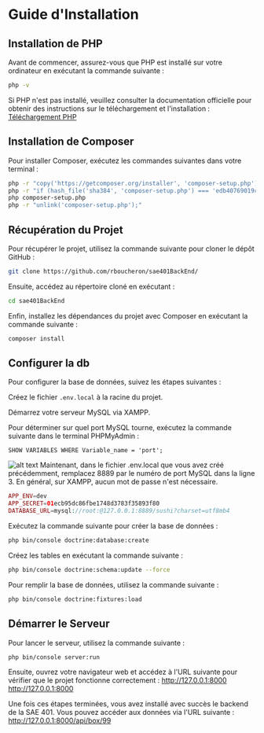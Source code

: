 # Guide d'Installation

## Installation de PHP

Avant de commencer, assurez-vous que PHP est installé sur votre ordinateur en exécutant la commande suivante :

```bash
php -v

```
Si PHP n'est pas installé, veuillez consulter la documentation officielle pour obtenir des instructions sur le téléchargement et l'installation : [Téléchargement PHP](https://www.php.net/downloads)
## Installation de Composer
Pour installer Composer, exécutez les commandes suivantes dans votre terminal :
```bash
php -r "copy('https://getcomposer.org/installer', 'composer-setup.php');"
php -r "if (hash_file('sha384', 'composer-setup.php') === 'edb40769019ccf227279e3bdd1f5b2e9950eb000c3233ee85148944e555d97be3ea4f40c3c2fe73b22f875385f6a5155') { echo 'Installer verified'; } else { echo 'Installer corrupt'; unlink('composer-setup.php'); } echo PHP_EOL;"
php composer-setup.php
php -r "unlink('composer-setup.php');"
```

## Récupération du Projet
Pour récupérer le projet, utilisez la commande suivante pour cloner le dépôt GitHub :
```bash
git clone https://github.com/rboucheron/sae401BackEnd/
```
Ensuite, accédez au répertoire cloné en exécutant :
```bash
cd sae401BackEnd
```
Enfin, installez les dépendances du projet avec Composer en exécutant la commande suivante :
```bash
composer install
```

## Configurer la db 

Pour configurer la base de données, suivez les étapes suivantes :

Créez le fichier `.env.local` à la racine du projet.

Démarrez votre serveur MySQL via XAMPP.

Pour déterminer sur quel port MySQL tourne, exécutez la commande suivante dans le terminal PHPMyAdmin :
```mysql 
SHOW VARIABLES WHERE Variable_name = 'port';
 ```  
![alt text](https://kinsta.com/wp-content/uploads/2020/07/find-mysql-port-2-1024x676.png)
Maintenant, dans le fichier .env.local que vous avez créé précédemment, remplacez 8889 par le numéro de port MySQL dans la ligne 3. En général, sur XAMPP, aucun mot de passe n'est nécessaire.
```php
APP_ENV=dev
APP_SECRET=01ecb95dc86fbe1748d3783f35893f80
DATABASE_URL=mysql://root:@127.0.0.1:8889/sushi?charset=utf8mb4

```
Exécutez la commande suivante pour créer la base de données :

```bash
php bin/console doctrine:database:create
```
Créez les tables en exécutant la commande suivante :

```bash
php bin/console doctrine:schema:update --force
``` 
Pour remplir la base de données, utilisez la commande suivante :
```bash
php bin/console doctrine:fixtures:load
```

## Démarrer le Serveur
Pour lancer le serveur, utilisez la commande suivante : 
```bash
php bin/console server:run
```
Ensuite, ouvrez votre navigateur web et accédez à l'URL suivante pour vérifier que le projet fonctionne correctement :
[http://127.0.0.1:8000 ](http://127.0.0.1:8000)http://127.0.0.1:8000

Une fois ces étapes terminées, vous avez installé avec succès le backend de la SAE 401. Vous pouvez accéder aux données via l'URL suivante : 
http://127.0.0.1:8000/api/box/99
